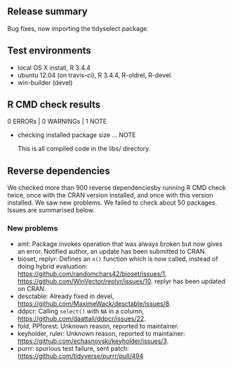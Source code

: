 ## Release summary

Bug fixes, now importing the tidyselect package.

## Test environments

* local OS X install, R 3.4.4
* ubuntu 12.04 (on travis-ci), R 3.4.4, R-oldrel, R-devel.
* win-builder (devel)

## R CMD check results

0 ERRORs | 0 WARNINGs | 1 NOTE

* checking installed package size ... NOTE

  This is all compiled code in the libs/ directory.

## Reverse dependencies

We checked more than 900 reverse dependenciesby running R CMD check twice, once with the CRAN version installed, and once with this version installed. We saw new problems. We failed to check about 50 packages. Issues are summarised below.

### New problems

* amt: Package invokes operation that was always broken but now gives an error. Notified author, an update has been submitted to CRAN.
* bioset, replyr: Defines an `n()` function which is now called, instead of doing hybrid evaluation: https://github.com/randomchars42/bioset/issues/1, https://github.com/WinVector/replyr/issues/10. replyr has been updated on CRAN.
* desctable: Already fixed in devel, https://github.com/MaximeWack/desctable/issues/8.
* ddpcr: Calling `select()` with `NA` in a column, https://github.com/daattali/ddpcr/issues/22.
* fold, PPforest: Unknown reason, reported to maintainer.
* keyholder, ruler: Unknown reason, reported to maintainer: https://github.com/echasnovski/keyholder/issues/3.
* purrr: spurious test failure, sent patch: https://github.com/tidyverse/purrr/pull/494
